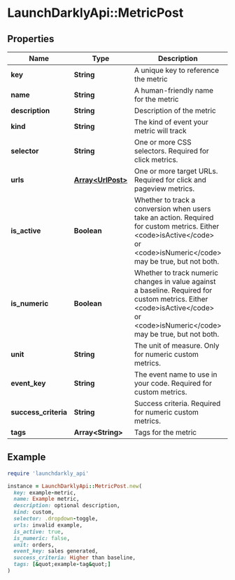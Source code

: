 # LaunchDarklyApi::MetricPost

## Properties

| Name | Type | Description | Notes |
| ---- | ---- | ----------- | ----- |
| **key** | **String** | A unique key to reference the metric |  |
| **name** | **String** | A human-friendly name for the metric | [optional] |
| **description** | **String** | Description of the metric | [optional] |
| **kind** | **String** | The kind of event your metric will track |  |
| **selector** | **String** | One or more CSS selectors. Required for click metrics. | [optional] |
| **urls** | [**Array&lt;UrlPost&gt;**](UrlPost.md) | One or more target URLs. Required for click and pageview metrics. | [optional] |
| **is_active** | **Boolean** | Whether to track a conversion when users take an action. Required for custom metrics. Either &lt;code&gt;isActive&lt;/code&gt; or &lt;code&gt;isNumeric&lt;/code&gt; may be true, but not both. | [optional] |
| **is_numeric** | **Boolean** | Whether to track numeric changes in value against a baseline. Required for custom metrics. Either &lt;code&gt;isActive&lt;/code&gt; or &lt;code&gt;isNumeric&lt;/code&gt; may be true, but not both. | [optional] |
| **unit** | **String** | The unit of measure. Only for numeric custom metrics. | [optional] |
| **event_key** | **String** | The event name to use in your code. Required for custom metrics. | [optional] |
| **success_criteria** | **String** | Success criteria. Required for numeric custom metrics. | [optional] |
| **tags** | **Array&lt;String&gt;** | Tags for the metric | [optional] |

## Example

```ruby
require 'launchdarkly_api'

instance = LaunchDarklyApi::MetricPost.new(
  key: example-metric,
  name: Example metric,
  description: optional description,
  kind: custom,
  selector: .dropdown-toggle,
  urls: invalid example,
  is_active: true,
  is_numeric: false,
  unit: orders,
  event_key: sales generated,
  success_criteria: Higher than baseline,
  tags: [&quot;example-tag&quot;]
)
```

